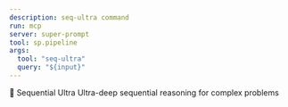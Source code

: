 ```yaml
---
description: seq-ultra command
run: mcp
server: super-prompt
tool: sp.pipeline
args:
  tool: "seq-ultra"
  query: "${input}"
---
```


🧠 Sequential Ultra Ultra-deep sequential reasoning for complex problems

